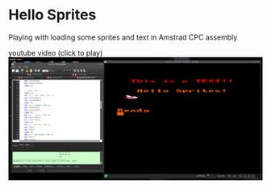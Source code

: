# Hello Sprites
Playing with loading some sprites and text in Amstrad CPC assembly

youtube video (click to play)
[![Watch the video](https://github.com/WacKEDmaN/HelloSprites/blob/main/hellosprites.png)](https://www.youtube.com/watch?v=BBwipD91QfE)
